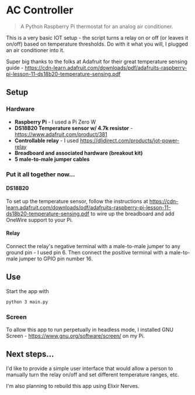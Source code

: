 # AC Controller
> A Python Raspberry Pi thermostat for an analog air conditioner.

This is a very basic IOT setup - the script turns a relay on or off (or leaves it on/off) based on temperature thresholds. Do with it what you will, I plugged an air conditioner into it.

Super big thanks to the folks at Adafruit for their great temperature sensing guide - https://cdn-learn.adafruit.com/downloads/pdf/adafruits-raspberry-pi-lesson-11-ds18b20-temperature-sensing.pdf

## Setup

### Hardware

- **Raspberry Pi** - I used a Pi Zero W 
- **DS18B20 Temperature sensor w/ 4.7k resistor** - https://www.adafruit.com/product/381
- **Controllable relay** - I used https://dlidirect.com/products/iot-power-relay
- **Breadboard and associated hardware (breakout kit)**
- **5 male-to-male jumper cables**

### Put it all together now...

#### DS18B20

To set up the temperature sensor, follow the instructions at https://cdn-learn.adafruit.com/downloads/pdf/adafruits-raspberry-pi-lesson-11-ds18b20-temperature-sensing.pdf to wire up the breadboard and add OneWire support to your Pi.

#### Relay

Connect the relay's negative terminal with a male-to-male jumper to any ground pin - I used pin 6. Then connect the positive terminal with a male-to-male jumper to GPIO pin number 16.

## Use

Start the app with

```bash
python 3 main.py
```

### Screen

To allow this app to run perpetually in headless mode, I installed GNU Screen - https://www.gnu.org/software/screen/ on my Pi.

## Next steps...

I'd like to provide a simple user interface that would allow a person to manually turn the relay on/off and set different temperature ranges, etc.

I'm also planning to rebuild this app using Elixir Nerves.
